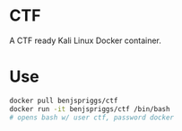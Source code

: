 # CTF
A CTF ready Kali Linux Docker container.

# Use

```bash
docker pull benjspriggs/ctf
docker run -it benjspriggs/ctf /bin/bash
# opens bash w/ user ctf, password docker
```
